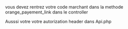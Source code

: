 vous devez rentrez votre code marchant dans la methode orange_payement_link dans le controller

Ausssi votre votre autorization header dans Api.php 
